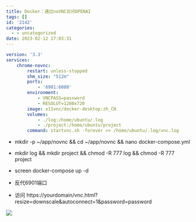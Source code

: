 ```yaml
---
title: Docker：通过noVNC访问OPENAI
tags: []
id: '2142'
categories:
  - - uncategorized
date: 2023-02-12 17:03:31
---
```


```yml
version: '3.3'
services:
    chrome-novnc:
        restart: unless-stopped
        shm_size: "512m"
        ports:
            - '6901:6080'
        environment:
            - VNCPASS=password
            - RESOLUT=1280x720
        image: x11vnc/docker-desktop:zh_CN
        volumes:
            - ./log:/home/ubuntu/.log
            - ./project:/home/ubuntu/project
        command: startvnc.sh -forever >> /home/ubuntu/.log/vnc.log
```

*   mkdir -p ~/app/novnc && cd ~/app/novnc && nano docker-compose.yml

*   mkdir log && mkdir project && chmod -R 777 log && chmod -R 777 project

*   screen docker-compose up -d

*   反代6901端口

*   访问 https://yourdomain/vnc.html?resize=downscale&autoconnect=1&password=password

![](https://img.limour.top/archives_2023/2023/02/13/63e91bbccaf5f.webp)